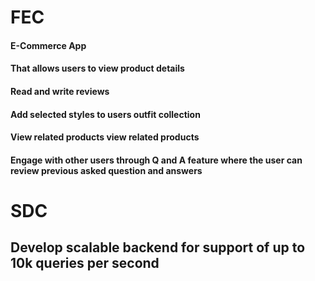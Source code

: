 # FEC
#### E-Commerce App
#### That allows users to view product details
#### Read and write reviews
#### Add selected styles to users outfit collection
#### View related products view related products
#### Engage with other users through Q and A feature where the user can review previous asked question and answers

# SDC
## Develop scalable backend for support of up to 10k queries per second
